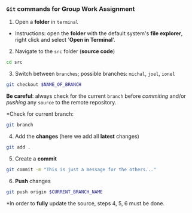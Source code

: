 ### `Git` commands for Group Work Assignment

1. Open a __folder__ in `terminal`

- Instructions: open the __folder__ with the default system's __file explorer__, right click and select '__Open in Terminal__'.

2. Navigate to the `src` folder (__source code__)

```sh
cd src
```

3. Switch between `branches`; possible branches: `michal`, `joel`, `ionel`

```sh
git checkout $NAME_OF_BRANCH
```

__Be careful__: always check for the current `branch` before _commiting_ and/or _pushing_ any `source` to the remote repository.

\*Check for current branch:
```sh
git branch
```

4. Add the __changes__ (here we add all __latest__ changes)

```sh
git add .
```

5. Create a __commit__

```sh
git commit -m "This is just a message for the others..."
```

6. __Push__ changes

```sh
git push origin $CURRENT_BRANCH_NAME
```

\*In order to __fully__ update the source, steps 4, 5, 6 must be done.
